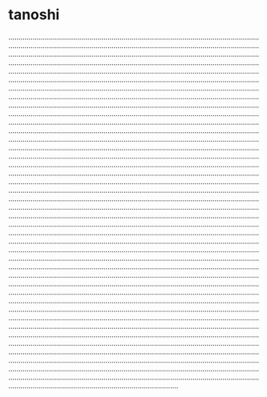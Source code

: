 # tanoshi
................................................................................................................................................................................................................................................................................................................................................................................................................................................................................................................................................................................................................................................................................................................................................................................................................................................................................................................................................................................................................................................................................................................................................................................................................................................................................................................................................................................................................................................................................................................................................................................................................................................................................................................................................................................................................................................................................................................................................................................................................................................................................................................................................................................................................................................................................................................................................................................................................................................................................................................................................................................................................................................................................................................................................................................................................................................................................................................................................................................................................................................................................................................................................................................................................................................................................................................................................................................................................................................................................................................................................................................................................................................................................................................................................................................................................................................................................................................................................................................................................................................................................................................................................................................................................................................................................................................................................................................................................................................................................................................................................................................................................................................................................................................................................................................................................................................................................................................................................................................................................................................................................................................................................................................................................................................................................................................................................................................